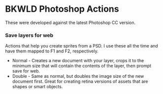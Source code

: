# BKWLD Photoshop Actions

These were developed against the latest Photoshop CC version.

### Save layers for web

Actions that help you create sprites from a PSD.  I use these all the time and have them mapped to F1 and F2, respectively.

* Normal - Creates a new document with your layer, crops it to the minimum size that will contain the contents of the layer, then prompt save for web.
* Double - Same as normal, but doubles the image size of the new document first.  Great for creating retina versions of assets that are shapes or smart objects.